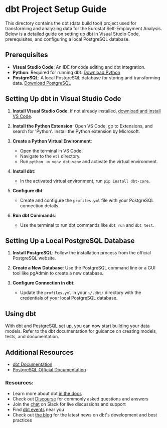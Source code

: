 # dbt Project Setup Guide

This directory contains the dbt (data build tool) project used for transforming and analyzing data for the Eurostat Self-Employment Analysis. Below is a detailed guide on setting up dbt in Visual Studio Code, prerequisites, and configuring a local PostgreSQL database.

## Prerequisites

- **Visual Studio Code**: An IDE for code editing and dbt integration.
- **Python**: Required for running dbt. [Download Python](https://www.python.org/downloads/)
- **PostgreSQL**: A local PostgreSQL database for storing and transforming data. [Download PostgreSQL](https://www.postgresql.org/download/)

## Setting Up dbt in Visual Studio Code

1. **Install Visual Studio Code**: If not already installed, [download and install VS Code](https://code.visualstudio.com/Download).

2. **Install the Python Extension**: Open VS Code, go to Extensions, and search for 'Python'. Install the Python extension by Microsoft.

3. **Create a Python Virtual Environment**:
    - Open the terminal in VS Code.
    - Navigate to the `etl` directory.
    - Run `python -m venv dbt-venv` and activate the virtual environment.

4. **Install dbt**:
    - In the activated virtual environment, run `pip install dbt-core`.

5. **Configure dbt**:
    - Create and configure the `profiles.yml` file with your PostgreSQL connection details.

6. **Run dbt Commands**:
    - Use the terminal to run dbt commands like `dbt run` and `dbt test`.

## Setting Up a Local PostgreSQL Database

1. **Install PostgreSQL**: Follow the installation process from the official PostgreSQL website.

2. **Create a New Database**: Use the PostgreSQL command line or a GUI tool like pgAdmin to create a new database.

3. **Configure Connection in dbt**:
    - Update the `profiles.yml` in your `~/.dbt/` directory with the credentials of your local PostgreSQL database.

## Using dbt

With dbt and PostgreSQL set up, you can now start building your data models. Refer to the dbt documentation for guidance on creating models, tests, and documentation.

## Additional Resources

- [dbt Documentation](https://docs.getdbt.com/docs/introduction)
- [PostgreSQL Official Documentation](https://www.postgresql.org/docs/)


### Resources:
- Learn more about dbt [in the docs](https://docs.getdbt.com/docs/introduction)
- Check out [Discourse](https://discourse.getdbt.com/) for commonly asked questions and answers
- Join the [chat](https://community.getdbt.com/) on Slack for live discussions and support
- Find [dbt events](https://events.getdbt.com) near you
- Check out [the blog](https://blog.getdbt.com/) for the latest news on dbt's development and best practices
